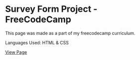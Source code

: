 # Survey Form Project - FreeCodeCamp

This page was made as a part of my freecodecamp curriculum.

Languages Used: HTML & CSS

[View Page](https://minm333.github.io/survey-form-fcc/)
